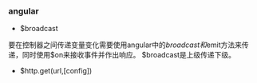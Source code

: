 ###  angular

+ $broadcast

要在控制器之间传递变量变化需要使用angular中的$broadcast和$emit方法来传递，同时使用$on来接收事件并作出响应。 $broadcast是上级传递下级。

+ $http.get(url,[config])